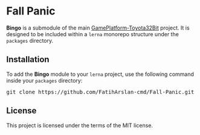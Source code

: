 <h1>Fall Panic</h1>

<p><strong>Bingo</strong> is a submodule of the main <a href="https://github.com/FatihArslan-cmd/GamePlatform-Toyota32Bit" target="_blank">GamePlatform-Toyota32Bit</a> project. It is designed to be included within a <code>lerna</code> monorepo structure under the <code>packages</code> directory.</p>

<h2>Installation</h2>

<p>To add the <strong>Bingo</strong> module to your <code>lerna</code> project, use the following command inside your <code>packages</code> directory:</p>

<pre>
git clone https://github.com/FatihArslan-cmd/Fall-Panic.git
</pre>

<h2>License</h2>

<p>This project is licensed under the terms of the MIT license.</p>
